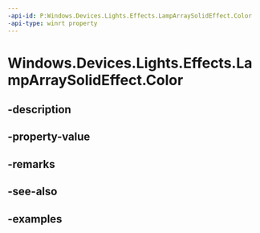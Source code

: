 ```yaml
---
-api-id: P:Windows.Devices.Lights.Effects.LampArraySolidEffect.Color
-api-type: winrt property
---
```


<!-- Property syntax.
public Color Color { get;  set; }
-->

# Windows.Devices.Lights.Effects.LampArraySolidEffect.Color

## -description

## -property-value

## -remarks

## -see-also

## -examples

